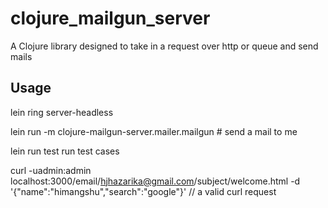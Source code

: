 # clojure_mailgun_server

A Clojure library designed to take in a request over http or queue and send mails

## Usage

lein ring server-headless

lein run -m clojure-mailgun-server.mailer.mailgun # send a mail to me

lein run test run test cases

curl -uadmin:admin localhost:3000/email/hjhazarika@gmail.com/subject/welcome.html  -d '{"name":"himangshu","search":"google"}' // a valid curl request
